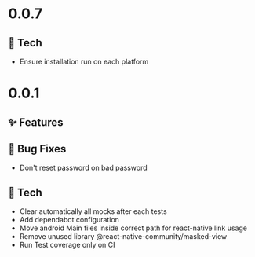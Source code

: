 # 0.0.7

## 🔧 Tech

* Ensure installation run on each platform

# 0.0.1

## ✨ Features


## 🐛 Bug Fixes

* Don't reset password on bad password

## 🔧 Tech

* Clear automatically all mocks after each tests
* Add dependabot configuration
* Move android Main files inside correct path for react-native link usage
* Remove unused library @react-native-community/masked-view
* Run Test coverage only on CI
